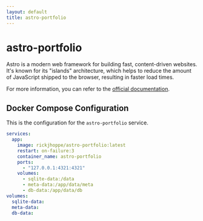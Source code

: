 ```yaml
---
layout: default
title: astro-portfolio
---
```


# astro-portfolio

Astro is a modern web framework for building fast, content-driven websites. It's known for its "islands" architecture, which helps to reduce the amount of JavaScript shipped to the browser, resulting in faster load times.

For more information, you can refer to the [official documentation](https://docs.astro.build/).

## Docker Compose Configuration

This is the configuration for the `astro-portfolio` service.

```yaml
services:
  app:
    image: rickjhoppe/astro-portfolio:latest
    restart: on-failure:3
    container_name: astro-portfolio
    ports:
      - "127.0.0.1:4321:4321"
    volumes:
      - sqlite-data:/data
      - meta-data:/app/data/meta
      - db-data:/app/data/db
volumes:
  sqlite-data:
  meta-data:
  db-data:
```
